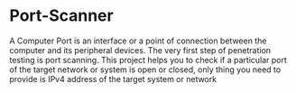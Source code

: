 # Port-Scanner
A Computer Port is an interface or a point of connection between the computer and its peripheral devices. The very first step of penetration testing is port scanning. This project helps you to check if a particular port of the target network or system is open or closed, only thing you need to provide is IPv4 address of the target system or network
